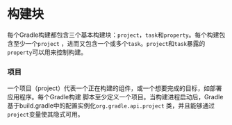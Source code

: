 构建块
================
每个Gradle构建都包含三个基本构建块：`project`，`task`和`property`。每个构建包含至少一个`project`
，进而又包含一个或多个`task`。`project`和`task`暴露的`property`可以用来控制构建。

### 项目
一个项目（project）代表一个正在构建的组件，或一个想要完成的目标，如部署应用程序。每个Gradle构建
脚本至少定义一个项目。当构建进程启动后，Gradle基于build.gradle中的配置实例化`org.gradle.api.project`
类，并且能够通过`project`变量使其隐式可用。
